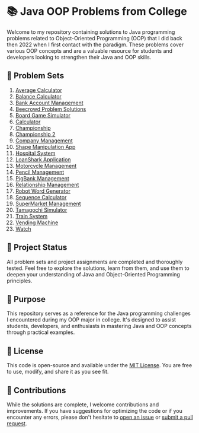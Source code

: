 # 📚 Java OOP Problems from College

Welcome to my repository containing solutions to Java programming problems related to Object-Oriented Programming (OOP) that I did back then 2022 when I first contact with the paradigm. These problems cover various OOP concepts and are a valuable resource for students and developers looking to strengthen their Java and OOP skills.

## 📃 Problem Sets

1. [Average Calculator](/Average/)
1. [Balance Calculator](/Balance/)
1. [Bank Account Management](/BankAccount/)
1. [Beecrowd Problem Solutions](/Beecrowd/)
1. [Board Game Simulator](/BoardGame/)
1. [Calculator](/Calculator/)
1. [Championship](/Championship/)
1. [Championship 2](/Championship2/)
1. [Company Management](/Company/)
1. [Shape Manipulation App](/Format/)
1. [Hospital System](/Hospital/)
1. [LoanShark Application](/LoanShark/)
1. [Motorcycle Management](/Motorcycle/)
1. [Pencil Management](/Pencil/)
1. [PigBank Management](/PigBank/)
1. [Relationship Management](/Relationship/)
1. [Robot Word Generator](/Robot/)
1. [Sequence Calculator](/Sequence/)
1. [SuperMarket Management](/SuperMarket/)
1. [Tamagochi Simulator](/Tamagochi/)
1. [Train System](/Train/)
1. [Vending Machine](/VendingMachine/)
1. [Watch](/Watch/)

## 🚧 Project Status

All problem sets and project assignments are completed and thoroughly tested. Feel free to explore the solutions, learn from them, and use them to deepen your understanding of Java and Object-Oriented Programming principles.

## 📖 Purpose

This repository serves as a reference for the Java programming challenges I encountered during my OOP major in college. It's designed to assist students, developers, and enthusiasts in mastering Java and OOP concepts through practical examples.

## 📄 License

This code is open-source and available under the [MIT License](/LICENSE). You are free to use, modify, and share it as you see fit.

## 🙌 Contributions

While the solutions are complete, I welcome contributions and improvements. If you have suggestions for optimizing the code or if you encounter any errors, please don't hesitate to [open an issue](https://github.com/JoseEdSouza/java-oop-college/issues) or [submit a pull request](https://github.com/JoseEdSouza/java-oop-college/pulls).
